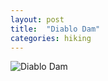 ```yaml
---
layout: post
title:  "Diablo Dam"
categories: hiking 
---
```


![Diablo Dam](/tanyaselvog.github.io/assets/diablo.jpeg)